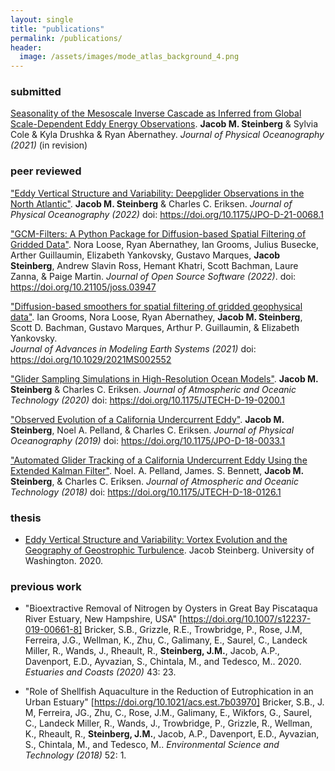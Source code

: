 ```yaml
---
layout: single
title: "publications"
permalink: /publications/
header:
  image: /assets/images/mode_atlas_background_4.png
---
```


### submitted 
[Seasonality of the Mesoscale Inverse Cascade as Inferred from Global Scale-Dependent Eddy Energy Observations](https://www.essoar.org/doi/abs/10.1002/essoar.10508837.1). **Jacob M. Steinberg** & Sylvia Cole & Kyla Drushka & Ryan Abernathey. *Journal of Physical Oceanography (2021)* (in revision)

### peer reviewed 
["Eddy Vertical Structure and Variability: Deepglider Observations in the North Atlantic"](https://doi.org/10.1175/JPO-D-21-0068.1).
**Jacob M. Steinberg** & Charles C. Eriksen. *Journal of Physical Oceanography (2022)* doi: https://doi.org/10.1175/JPO-D-21-0068.1 

["GCM-Filters: A Python Package for Diffusion-based Spatial Filtering of Gridded Data"](https://doi.org/10.21105/joss.03947).
Nora Loose, Ryan Abernathey, Ian Grooms, Julius Busecke, Arther Guillaumin, Elizabeth Yankovsky, Gustavo Marques, **Jacob Steinberg**, Andrew Slavin Ross, Hemant Khatri, Scott Bachman, Laure Zanna, & Paige Martin. *Journal of Open Source Software (2022)*. doi: https://doi.org/10.21105/joss.03947

["Diffusion-based smoothers for spatial filtering of gridded geophysical data"](https://doi.org/10.1029/2021MS002552).
Ian Grooms, Nora Loose, Ryan Abernathey, **Jacob M. Steinberg**, Scott D. Bachman, Gustavo Marques, Arthur P. Guillaumin, & Elizabeth Yankovsky.  
*Journal of Advances in Modeling Earth Systems (2021)* doi: https://doi.org/10.1029/2021MS002552

["Glider Sampling Simulations in High-Resolution Ocean Models"](https://doi.org/10.1175/JTECH-D-19-0200.1).
**Jacob M. Steinberg** & Charles C. Eriksen. *Journal of Atmospheric and Oceanic Technology (2020)* doi: https://doi.org/10.1175/JTECH-D-19-0200.1

["Observed Evolution of a California Undercurrent Eddy"](https://doi.org/10.1175/JPO-D-18-0033.1).
**Jacob M. Steinberg**, Noel A. Pelland, & Charles C. Eriksen. *Journal of Physical Oceanography (2019)* doi: https://doi.org/10.1175/JPO-D-18-0033.1

["Automated Glider Tracking of a California Undercurrent Eddy Using the Extended Kalman Filter"](https://doi.org/10.1175/JTECH-D-18-0126.1).
Noel. A. Pelland, James. S. Bennett, **Jacob M. Steinberg**, & Charles C. Eriksen. *Journal of Atmospheric and Oceanic Technology (2018)* doi: https://doi.org/10.1175/JTECH-D-18-0126.1

### thesis 
- [Eddy Vertical Structure and Variability: Vortex Evolution and the Geography of Geostrophic Turbulence](https://search.proquest.com/openview/60e28d852cdea92c54abfb9155a59ee5/1?pq-origsite=gscholar&cbl=18750&diss=y). Jacob Steinberg. University of Washington. 2020.

### previous work
- "Bioextractive Removal of Nitrogen by Oysters in Great Bay Piscataqua River Estuary, New Hampshire, USA" [https://doi.org/10.1007/s12237-019-00661-8]
  Bricker, S.B., Grizzle, R.E., Trowbridge, P., Rose, J.M, Ferreira, J.G., Wellman, K., Zhu, C., Galimany, E., Saurel, C., Landeck Miller, R., Wands, J., Rheault, R., **Steinberg, J.M.**, Jacob, A.P., Davenport, E.D., Ayvazian, S., Chintala, M., and Tedesco, M.. 2020. *Estuaries and Coasts (2020)* 43: 23.
  
- "Role of Shellfish Aquaculture in the Reduction of Eutrophication in an Urban Estuary" [https://doi.org/10.1021/acs.est.7b03970] Bricker, S.B., J. M, Ferreira, JG., Zhu, C., Rose, J.M., Galimany, E., Wikfors, G., Saurel, C., Landeck Miller, R., Wands, J., Trowbridge, P., Grizzle, R., Wellman, K., Rheault, R., **Steinberg, J.M.**, Jacob, A.P., Davenport, E.D., Ayvazian, S., Chintala, M., and Tedesco, M.. *Environmental Science and Technology (2018)* 52: 1.

[1]: /assets/documents/pelland_et_al_2018.pdf
[2]: /assets/documents/steinberg_et_al_2019.pdf
[3]: /assets/documents/steinberg_and_eriksen_2020.pdf
[4]: /assets/documents/grooms_et_al_2021.pdf
